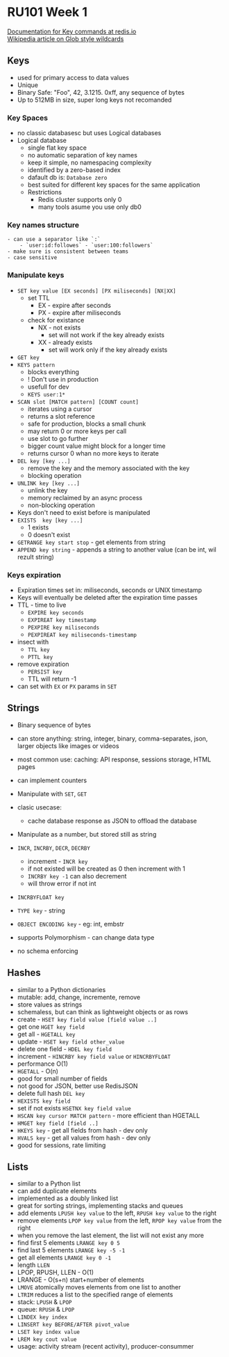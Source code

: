 # RU101 Week 1

[Documentation for Key commands at redis.io](https://redis.io/commands#generic)  
[Wikipedia article on Glob style wildcards](https://en.wikipedia.org/wiki/Glob_(programming))

## Keys
- used for primary access to data values
- Unique
- Binary Safe: "Foo", 42, 3.1215. 0xff, any sequence of bytes
- Up to 512MB in size, super long keys not recomanded

### Key Spaces
- no classic databasesc but uses Logical databases
- Logical database 
    - single flat key space
    - no automatic separation of key names
    - keep it simple, no namespacing complexity
    - identified by a zero-based index
    - dafault db is: `Database zero`
    - best suited for different key spaces for the same application
    - Restrictions
        - Redis cluster supports only 0
        - many tools asume you use only db0

### Key names structure
    - can use a separator like `:`  
        - `user:id:followes` - `user:100:followers`
    - make sure is consistent between teams
    - case sensitive

### Manipulate keys
- `SET key value [EX seconds] [PX miliseconds] [NX|XX]`
    - set TTL
        - EX - expire after seconds
        - PX - expire after miliseconds
    - check for existance
        - NX - not exists
            - set will not work if the key already exists
        - XX - already exists
            - set will work only if the key already exists
- `GET key`
- `KEYS pattern`
    - blocks everything
    - ! Don't use in production
    - usefull for dev
    - `KEYS user:1*`
- `SCAN slot [MATCH pattern] [COUNT count]`
    - iterates using a cursor
    - returns a slot reference
    - safe for production, blocks a small  chunk
    - may return 0 or more keys per call
    - use slot to go further
    - bigger count value might block for a longer time
    - returns cursor 0 whan no more keys to iterate
- `DEL key [key ...]`
    - remove the key and the memory associated with the key
    - blocking operation
- `UNLINK key [key ...]`
    - unlink the key
    - memory reclaimed by an async process
    - non-blocking operation
- Keys don't need to exist before is manipulated
- `EXISTS  key [key ...]`
    - 1 exists
    - 0 doesn't exist
- `GETRANGE key start stop` - get elements from string
- `APPEND key string` - appends a string to another value (can be int, wil rezult string)

### Keys expiration
- Expiration times set in: miliseconds, seconds or UNIX timestamp
- Keys will eventually be deleted after the expiration time passes
- TTL - time to live
    - `EXPIRE key seconds`
    - `EXPIREAT key timestamp`
    - `PEXPIRE key miliseconds`
    - `PEXPIREAT key miliseconds-timestamp`
- insect with
    - `TTL key`
    - `PTTL key`
- remove expiration
    - `PERSIST key`
    - TTL will return -1
- can set with `EX` or `PX` params in `SET`

## Strings
- Binary sequence of bytes
- can store anything: string, integer, binary, comma-separates, json, larger objects like images or videos
- most common use: caching: API response, sessions storage, HTML pages
- can implement counters

- Manipulate with `SET`, `GET`
- clasic usecase: 
    - cache database response as JSON to offload the database
- Manipulate as a number, but stored still as string
- `INCR`, `INCRBY`, `DECR`, `DECRBY`
    - increment - `INCR key`
    - if not existed will be created as 0 then increment with 1
    - `INCRBY key -1` can also decrement
    - will throw error if not int
- `INCRBYFLOAT key `
- `TYPE key` - string
- `OBJECT ENCODING key` - eg: int, embstr

- supports Polymorphism - can change data type
- no schema enforcing

## Hashes
- similar to a Python dictionaries
- mutable: add, change, incremente, remove
- store values as strings
- schemaless, but can think as lightweight objects or as rows
- create - `HSET key field value [field value ..]`
- get one `HGET key field`
- get all - `HGETALL key`
- update - `HSET key field other_value`
- delete one field - `HDEL key field`
- increment - `HINCRBY key field value` or `HINCRBYFLOAT`
- performance O(1)
- `HGETALL` - O(n)
- good for small number of fields
- not good for JSON, better use RedisJSON
- delete full hash `DEL key`
- `HEXISTS key field`
- set if not exists `HSETNX key field value` 
- `HSCAN key cursor MATCH pattern` - more efficient than HGETALL
- `HMGET key field [field ..]`
- `HKEYS key` - get all fields from hash - dev only
- `HVALS key` - get all values from hash - dev only
- good for sessions, rate limiting

## Lists
- similar to a Python list
- can add duplicate elements
- implemented as a doubly linked list
- great for sorting strings, implementing stacks and queues
- add elements `LPUSH key value` to the left,  `RPUSH key value` to the right
- remove elements `LPOP key value` from the left, `RPOP key value` from the right
- when you remove the last element, the list will not exist any more
- find first 5 elements `LRANGE key 0 5`
- find last 5 elements `LRANGE key -5 -1`
- get all elements `LRANGE key 0 -1`
- length `LLEN`
- LPOP, RPUSH, LLEN - O(1)
- LRANGE - O(s+n) start+number of elements
- `LMOVE` atomically moves elements from one list to another
- `LTRIM` reduces a list to the specified range of elements
- stack: `LPUSH` & `LPOP`
- queue: `RPUSH` & `LPOP`
- `LINDEX key index`
- `LINSERT key BEFORE/AFTER pivot_value`
- `LSET key index value`
- `LREM key cout value`
- usage: activity stream (recent activity), producer-consummer

